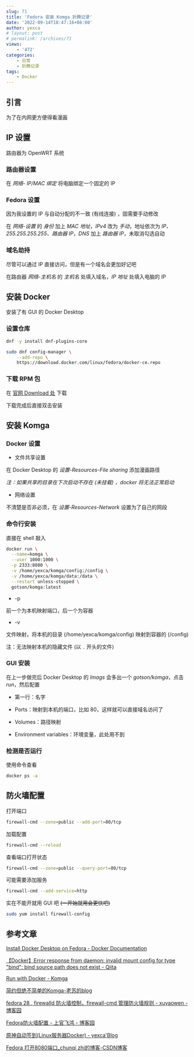 ```yaml
---
slug: 71
title: 'Fedora 安装 Komga 折腾记录'
date: '2022-09-14T18:47:16+08:00'
author: yexca
# layout: post
# permalink: /archives/71
views:
    - '472'
categories:
    - 日常
    - 折腾记录
tags:
    - Docker
---
```


## 引言

为了在内网更方便得看漫画

## IP 设置

路由器为 OpenWRT 系统

### 路由器设置

在 *网络- IP/MAC 绑定* 将电脑绑定一个固定的 IP

### Fedora 设置

因为我设置的 IP 与自动分配的不一致 (有线连接) ，固需要手动修改

在 *网络-设置* 的 *身份* 加上 *MAC 地址*，*IPv4* 改为 *手动*，地址依次为 *IP、255.255.255.255、路由器 IP*，*DNS* 加上 *路由器 IP*，未取消勾选自动

### 域名劫持

尽管可以通过 IP 直接访问，但是有一个域名会更加好记吧

在路由器 *网络-主机名* 的 *主机名* 处填入域名，*IP 地址* 处填入电脑的 IP

## 安装 Docker

安装了有 GUI 的 Docker Desktop

### 设置仓库

```bash
dnf -y install dnf-plugins-core
```

```bash
sudo dnf config-manager \
    --add-repo \
    https://download.docker.com/linux/fedora/docker-ce.repo
```

### 下载 RPM 包

在 [官网 Download 处](https://docs.docker.com/desktop/install/linux-install/) 下载

下载完成后直接双击安装

## 安装 Komga

### Docker 设置

* 文件共享设置

在 Docker Desktop 的 *设置-Resources-File sharing* 添加漫画路径

*注：如果共享的目录在下次启动不存在 (未挂载) ，docker 将无法正常启动*

* 网络设置

不清楚是否非必须，在 *设置-Resources-Network* 设置为了自己的网段

### 命令行安装

直接在 shell 敲入

```bash
docker run \
  --name=komga \
  --user 1000:1000 \
  -p 2333:8080 \
  -v /home/yexca/komga/config:/config \
  -v /home/yexca/komga/data:/data \
  --restart unless-stopped \
  gotson/komga:latest
```

* -p

前一个为本机映射端口，后一个为容器

* -v

文件映射，将本机的目录 (/home/yexca/komga/config) 映射到容器的 (/config)

注：无法映射本机的隐藏文件 (以 `.` 开头的文件)

### GUI 安装

在上一步做完后 Docker Desktop 的 *Imags* 会多出一个 *gotson/komga*，点击 *run*，然后配置

* 第一行：名字

* Ports：映射到本机的端口，比如 80，这样就可以直接域名访问了

* Volumes：路径映射

* Environment variables：环境变量，此处用不到

### 检测是否运行

使用命令查看

```bash
docker ps -a
```

## 防火墙配置

打开端口

```bash
firewall-cmd --zone=public --add-port=80/tcp
```

加载配置

```bash
firewall-cmd --reload
```

查看端口打开状态

```bash
firewall-cmd --zone=public --query-port=80/tcp
```

可能需要添加服务

```bash
firewall-cmd --add-service=http
```

实在不能开就用 GUI 吧 ~~(一开始就用会更快吧)~~

```bash
sudo yum install firewall-config
```

## 参考文章

[Install Docker Desktop on Fedora - Docker Documentation](https://docs.docker.com/desktop/install/fedora/)

[【Docker】Error response from daemon: invalid mount config for type "bind": bind source path does not exist - Qiita](https://qiita.com/ucan-lab/items/7c0ca7db70deb56ad4fa)

[Run with Docker - Komga](https://komga.org/installation/docker.html#version-tags)

[简约但绝不简单的Komga-老苏的blog](https://laosu.ml/2021/08/02/%E7%AE%80%E7%BA%A6%E4%BD%86%E7%BB%9D%E4%B8%8D%E7%AE%80%E5%8D%95%E7%9A%84Komga/)

[fedora 28 , firewalld 防火墙控制，firewall-cmd 管理防火墙规则 - xuyaowen - 博客园](https://www.cnblogs.com/xuyaowen/p/linxu_firewalld.html)

[Fedora防火墙配置 - 上官飞鸿 - 博客园](https://www.cnblogs.com/jackadam/p/9483381.html)

[原神自动签到(Linux服务器Docker) - yexca'Blog](http://blog.yexca.net/archives/47)

[Fedora 打开8080端口_chunqi zhi的博客-CSDN博客](https://blog.csdn.net/zhichunqi/article/details/80488567)